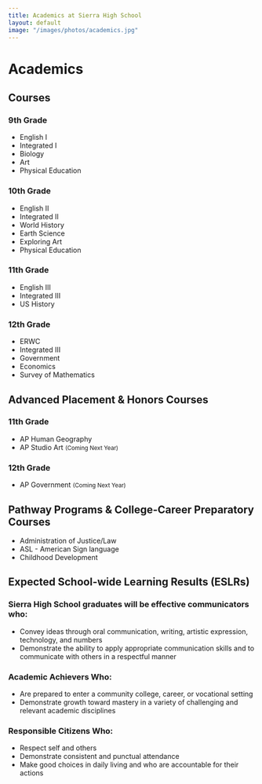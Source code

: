 ```yaml
---
title: Academics at Sierra High School
layout: default
image: "/images/photos/academics.jpg"
---
```


# Academics

## Courses

### 9th Grade

* English I
* Integrated I
* Biology
* Art
* Physical Education

### 10th Grade

* English II
* Integrated II
* World History
* Earth Science
* Exploring Art
* Physical Education

### 11th Grade

* English III
* Integrated III
* US History

### 12th Grade

* ERWC
* Integrated III
* Government
* Economics
* Survey of Mathematics

## Advanced Placement & Honors Courses

### 11th Grade

* AP Human Geography
* AP Studio Art <small>(Coming Next Year)</small>

### 12th Grade

* AP Government <small>(Coming Next Year)</small>

## Pathway Programs & <span class="avoid-break">College-Career Preparatory Courses</span>

* Administration of Justice/Law
* ASL - American Sign language
* Childhood Development

## Expected School-wide Learning Results (ESLRs)

### Sierra High School graduates will be effective communicators who:

* Convey ideas through oral communication, writing, artistic expression, technology, and numbers
* Demonstrate the ability to apply appropriate communication skills and to communicate with others in a respectful manner

### Academic Achievers Who:

* Are prepared to enter a community college, career, or vocational setting
* Demonstrate growth toward mastery in a variety of challenging and relevant academic disciplines

### Responsible Citizens Who:

* Respect self and others
* Demonstrate consistent and punctual attendance
* Make good choices in daily living and who are accountable for their actions
